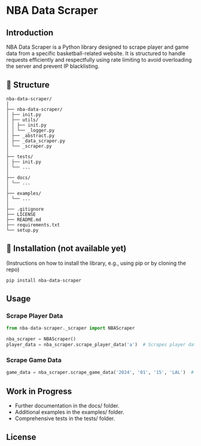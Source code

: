 # NBA Data Scraper

## Introduction
NBA Data Scraper is a Python library designed to scrape player and game data from a specific basketball-related website. It is structured to handle requests efficiently and respectfully using rate limiting to avoid overloading the server and prevent IP blacklisting.

## 📂 Structure
```
nba-data-scraper/
│
├── nba-data-scraper/
│ ├── init.py
│ ├── utils/
│ │ ├── init.py
│ │ └── _logger.py
│ ├── _abstract.py
│ ├── _data_scraper.py
│ └── _scraper.py
│
├── tests/
│ ├── init.py
│ └── ...
│
├── docs/
│ └── ...
│
├── examples/
│ └── ...
│
├── .gitignore
├── LICENSE
├── README.md
├── requirements.txt
└── setup.py
```


## 🔧 Installation (not available yet)
(Instructions on how to install the library, e.g., using pip or by cloning the repo)
```
pip install nba-data-scraper
```

## Usage
### Scrape Player Data
```python
from nba-data-scraper._scraper import NBAScraper

nba_scraper = NBAScraper()
player_data = nba_scraper.scrape_player_data('a')  # Scrapes player data for the letter 'a'
```
### Scrape Game Data
```python
game_data = nba_scraper.scrape_game_data('2024', '01', '15', 'LAL')  # Scrapes game data for a specific date and team
```

## Work in Progress
- Further documentation in the docs/ folder.
- Additional examples in the examples/ folder.
- Comprehensive tests in the tests/ folder.

## License

